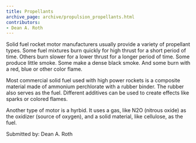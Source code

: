 ```yaml
---
title: Propellants
archive_page: archive/propulsion_propellants.html
contributors:
- Dean A. Roth
---
```

Solid fuel rocket motor manufacturers usually provide a variety of propellant types. Some fuel mixtures burn quickly for high thrust for a short period of time. Others burn slower for a lower thrust for a longer period of time. Some produce little smoke. Some make a dense black smoke. And some burn with a red, blue or other color flame.

Most commercial solid fuel used with high power rockets is a composite material made of ammonium perchlorate with a rubber binder. The rubber also serves as the fuel. Different additives can be used to create effects like sparks or colored flames.

Another type of motor is a hyrbid. It uses a gas, like N2O (nitrous oxide) as the oxidizer (source of oxygen), and a solid material, like cellulose, as the fuel.

Submitted by: Dean A. Roth

